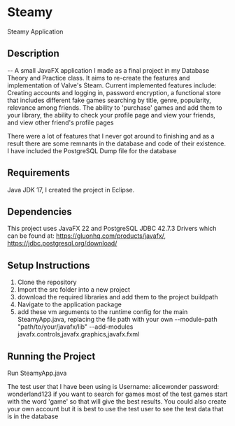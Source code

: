 # Steamy
Steamy Application

## Description
--
A small JavaFX application I made as a final project in my Database Theory and Practice class. It aims to re-create 
the features and implementation of Valve's Steam. Current implemented features include:
Creating accounts and logging in,
password encryption,
a functional store that includes different fake games
searching by title, genre, popularity, relevance among friends. 
The ability to 'purchase' games and add them to your library,
the ability to check your profile page and view your friends,
and view other friend's profile pages

There were a lot of features that I never got around to finishing and as a result there are some remnants in the database and code of their existence. 
I have included the PostgreSQL Dump file for the database

## Requirements
Java JDK 17, I created the project in Eclipse. 

## Dependencies
This project uses JavaFX 22 and PostgreSQL JDBC 42.7.3 Drivers which can be found at: 
https://gluonhq.com/products/javafx/,
https://jdbc.postgresql.org/download/

## Setup Instructions
1. Clone the repository
2. Import the src folder into a new project
3. download the required libraries and add them to the project buildpath
4. Navigate to the application package
5. add these vm arguments to the runtime config for the main SteamyApp.java, replacing the file path with your own
--module-path "path/to/your/javafx/lib" --add-modules javafx.controls,javafx.graphics,javafx.fxml

## Running the Project
Run SteamyApp.java

The test user that I have been using is Username: alicewonder   password: wonderland123
if you want to search for games most of the test games start with the word 'game' so that will give the best results. You could also create your own account but it is best to use the test user to see the test data that is in the database
